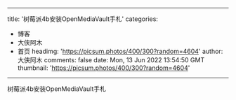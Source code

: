 
---
title: '树莓派4b安装OpenMediaVault手札'
categories: 
 - 博客
 - 大侠阿木
 - 首页
headimg: 'https://picsum.photos/400/300?random=4604'
author: 大侠阿木
comments: false
date: Mon, 13 Jun 2022 13:54:50 GMT
thumbnail: 'https://picsum.photos/400/300?random=4604'
---

<div>   
树莓派4b安装OpenMediaVault手札  
</div>
            